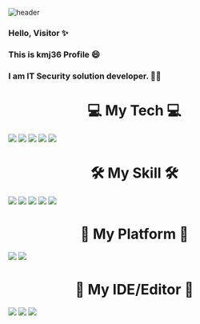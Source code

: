 ![header](https://capsule-render.vercel.app/api?type=waving&color=auto&height=300&section=header&text=kmj36%27s+Github&fontSize=100)
### Hello, Visitor ✨
### This is kmj36 Profile 😄
### I am IT Security solution developer. 🔐🔧

<h1 align = "center"><b> 💻 My Tech 💻 </b></h1>
<span><img src="https://img.shields.io/badge/c-%2300599C.svg?style=for-the-badge&logo=c&logoColor=white"/></span>
<span><img src="https://img.shields.io/badge/c++-00599C?style=for-the-badge&logo=c%2B%2B&logoColor=white%22"/></span>
<span><img src="https://img.shields.io/badge/python-3670A0?style=for-the-badge&logo=python&logoColor=ffdd54"/></span>
<span><img src="https://img.shields.io/badge/go-%2300ADD8.svg?style=for-the-badge&logo=go&logoColor=white"/></span>
<span><img src="https://img.shields.io/badge/shell_script-%23121011.svg?style=for-the-badge&logo=gnu-bash&logoColor=white"/></span>

<h1 align = "center"><b> 🛠 My Skill 🛠 </b></h1>
<span><img src="https://img.shields.io/badge/AWS-%23FF9900.svg?style=for-the-badge&logo=amazon-aws&logoColor=white"/></span>
<span><img src="https://img.shields.io/badge/nginx-%23009639.svg?style=for-the-badge&logo=nginx&logoColor=white"/></span>
<span><img src="https://img.shields.io/badge/mysql-%2300f.svg?style=for-the-badge&logo=mysql&logoColor=white"/></span>
<span><img src="https://img.shields.io/badge/MariaDB-003545?style=for-the-badge&logo=mariadb&logoColor=white"/></span>
<span><img src="https://img.shields.io/badge/docker-%230db7ed.svg?style=for-the-badge&logo=docker&logoColor=white"/></span>

<h1 align = "center"><b> 🔡 My Platform 🔢 </b></h1>
<span><img src="https://img.shields.io/badge/Windows-0078D6?style=for-the-badge&logo=windows&logoColor=white"/></span>
<span><img src="https://img.shields.io/badge/Ubuntu-E95420?style=for-the-badge&logo=ubuntu&logoColor=white"/></span>

<h1 align = "center"><b> 💬 My IDE/Editor 💬 </b></h1>
<span><img src="https://img.shields.io/badge/VIM-%2311AB00.svg?style=for-the-badge&logo=vim&logoColor=white"/></span>
<span><img src="https://img.shields.io/badge/Visual%20Studio%20Code-0078d7.svg?style=for-the-badge&logo=visual-studio-code&logoColor=white"/></span>
<span><img src="https://img.shields.io/badge/Visual%20Studio-5C2D91.svg?style=for-the-badge&logo=visual-studio&logoColor=white"/></span>


<!--
**kmj36/kmj36** is a ✨ _special_ ✨ repository because its `README.md` (this file) appears on your GitHub profile.



Here are some ideas to get you started:

- 🔭 I’m currently working on ...
- 🌱 I’m currently learning ...
- 👯 I’m looking to collaborate on ...
- 🤔 I’m looking for help with ...
- 💬 Ask me about ...
- 📫 How to reach me: ...
- 😄 Pronouns: ...
- ⚡ Fun fact: ...
-->
